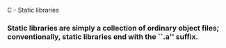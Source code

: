  C - Static libraries
 
 ### Static libraries are simply a collection of ordinary object files; conventionally, static libraries end with the ``.a'' suffix.

